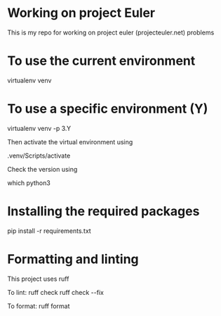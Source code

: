 # Working on project Euler 
This is my repo for working on project euler (projecteuler.net) problems

# To use the current environment
virtualenv venv
# To use a specific environment (Y)
virtualenv venv -p 3.Y 

Then activate the virtual environment using

.venv/Scripts/activate

Check the version using 

which python3

# Installing the required packages

pip install -r requirements.txt

# Formatting and linting
This project uses ruff

To lint:
ruff check
ruff check --fix

To format:
ruff format
